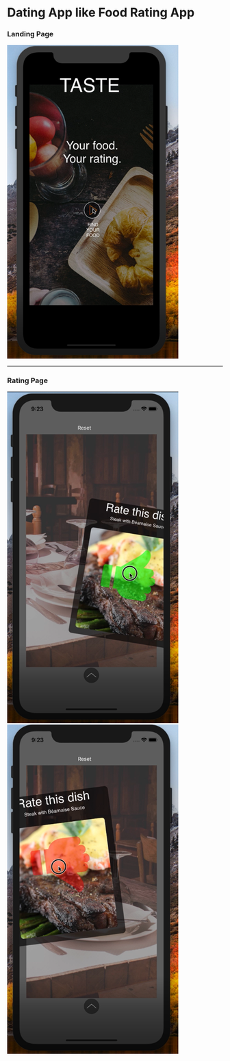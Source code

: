 # Dating App like Food Rating App

### Landing Page

<img width="400" alt="ppt1" src="https://github.com/YashsviG/datingApp/blob/master/pic1.PNG"> <hr/>

### Rating Page
<img width="400" alt="ppt2" src="https://github.com/YashsviG/datingApp/blob/master/pic2.PNG">

<img width="400" alt="ppt3" src="https://github.com/YashsviG/datingApp/blob/master/pic3.PNG">

